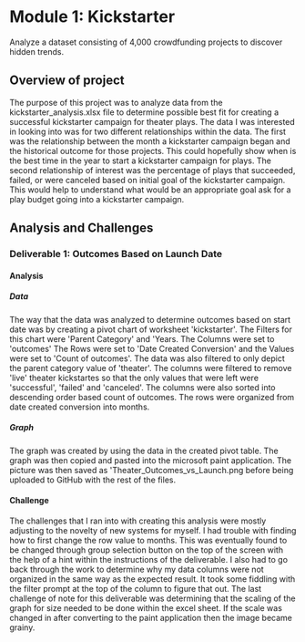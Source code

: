 # Module 1: Kickstarter

Analyze a dataset consisting of 4,000 crowdfunding projects to discover hidden trends.

## Overview of project

The purpose of this project was to analyze data from the kickstarter_analysis.xlsx file to determine possible best fit for creating a successful kickstarter campaign for theater plays. The data I was interested in looking into was for two different relationships within the data. The first was the relationship between the month a kickstarter campaign began and the historical outcome for those projects. This could hopefully show when is the best time in the year to start a kickstarter campaign for plays. The second relationship of interest was the percentage of plays that succeeded, failed, or were canceled based on initial goal of the kickstarter campaign. This would help to understand what would be an appropriate goal ask for a play budget going into a kickstarter campaign.

## Analysis and Challenges

### Deliverable 1: Outcomes Based on Launch Date

#### Analysis

##### Data

The way that the data was analyzed to determine outcomes based on start date was by creating a pivot chart of worksheet 'kickstarter'. The Filters for this chart were 'Parent Category' and 'Years. The Columns were set to 'outcomes' The Rows were set to 'Date Created Conversion' and the Values were set to 'Count of outcomes'. The data was also filtered to only depict the parent category value of 'theater'. The columns were filtered to remove 'live' theater kickstartes so that the only values that were left were 'successful', 'failed' and 'canceled'. The columns were also sorted into descending order based count of outcomes. The rows were organized from date created conversion into months.

##### Graph

The graph was created by using the data in the created pivot table. The graph was then copied and pasted into the microsoft paint application. The picture was then saved as 'Theater_Outcomes_vs_Launch.png before being uploaded to GitHub with the rest of the files. 

#### Challenge

The challenges that I ran into with creating this analysis were mostly adjusting to the novelty of new systems for myself. I had trouble with finding how to first change the row value to months. This was eventually found to be changed through group selection button on the top of the screen with the help of a hint within the instructions of the deliverable. I also had to go back through the work to determine why my data columns were not organized in the same way as the expected result. It took some fiddling with the filter prompt at the top of the column to figure that out. The last challenge of note for this deliverable was determining that the scaling of the graph for size needed to be done within the excel sheet. If the scale was changed in after converting to the paint application then the image became grainy.
